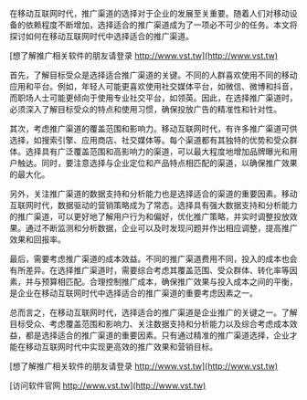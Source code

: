 在移动互联网时代，推广渠道的选择对于企业的发展至关重要。随着人们对移动设备的依赖程度不断增加，选择适合的推广渠道成为了一项必不可少的任务。本文将探讨如何在移动互联网时代中选择适合的推广渠道。

[想了解推广相关软件的朋友请登录 http://www.vst.tw](http://www.vst.tw)

首先，了解目标受众是选择适合推广渠道的关键。不同的人群喜欢使用不同的移动应用和平台。例如，年轻人可能更喜欢使用社交媒体平台，如微信、微博和抖音，而职场人士可能更倾向于使用专业社交平台，如领英。因此，在选择推广渠道时，必须深入了解目标受众的特点和使用习惯，确保投放广告的精准性和针对性。

其次，考虑推广渠道的覆盖范围和影响力。移动互联网时代，有许多推广渠道可供选择，如搜索引擎、应用商店、社交媒体等。每个渠道都有其独特的优势和受众群体。选择具有广泛覆盖范围和高影响力的渠道，可以最大程度地增加品牌曝光和用户触达。同时，要注意选择与企业定位和产品特点相匹配的渠道，以确保推广效果的最大化。

另外，关注推广渠道的数据支持和分析能力也是选择适合的渠道的重要因素。移动互联网时代，数据驱动的营销策略成为了常态。选择具有强大数据支持和分析能力的推广渠道，可以更好地了解用户行为和偏好，优化推广策略，并实时调整投放效果。通过不断监测和分析数据，企业可以及时发现问题并作出相应调整，提高推广效果和回报率。

最后，需要考虑推广渠道的成本效益。不同的推广渠道费用不同，投入的成本也会有所差异。在选择推广渠道时，需要综合考虑其覆盖范围、受众群体、转化率等因素，并与预算相匹配。合理控制推广成本，确保推广效果与投入成本之间的平衡，是企业在移动互联网时代中选择适合的推广渠道的重要考虑因素之一。

总而言之，在移动互联网时代，选择适合的推广渠道是企业推广的关键之一。了解目标受众、考虑覆盖范围和影响力、关注数据支持和分析能力以及综合考虑成本效益，都是选择适合的推广渠道的重要因素。只有通过精准的推广渠道选择，企业才能在移动互联网时代中实现更高效的推广效果和营销目标。

[想了解推广相关软件的朋友请登录 http://www.vst.tw](http://www.vst.tw)


[访问软件官网 http://www.vst.tw](http://www.vst.tw)
